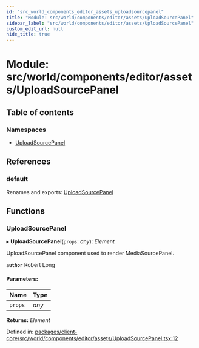 ```yaml
---
id: "src_world_components_editor_assets_uploadsourcepanel"
title: "Module: src/world/components/editor/assets/UploadSourcePanel"
sidebar_label: "src/world/components/editor/assets/UploadSourcePanel"
custom_edit_url: null
hide_title: true
---
```


# Module: src/world/components/editor/assets/UploadSourcePanel

## Table of contents

### Namespaces

- [UploadSourcePanel](src_world_components_editor_assets_uploadsourcepanel.uploadsourcepanel.md)

## References

### default

Renames and exports: [UploadSourcePanel](src_world_components_editor_assets_uploadsourcepanel.md#uploadsourcepanel)

## Functions

### UploadSourcePanel

▸ **UploadSourcePanel**(`props`: *any*): *Element*

UploadSourcePanel component used to render MediaSourcePanel.

**`author`** Robert Long

#### Parameters:

| Name | Type |
| :------ | :------ |
| `props` | *any* |

**Returns:** *Element*

Defined in: [packages/client-core/src/world/components/editor/assets/UploadSourcePanel.tsx:12](https://github.com/xr3ngine/xr3ngine/blob/2d83606b6/packages/client-core/src/world/components/editor/assets/UploadSourcePanel.tsx#L12)
